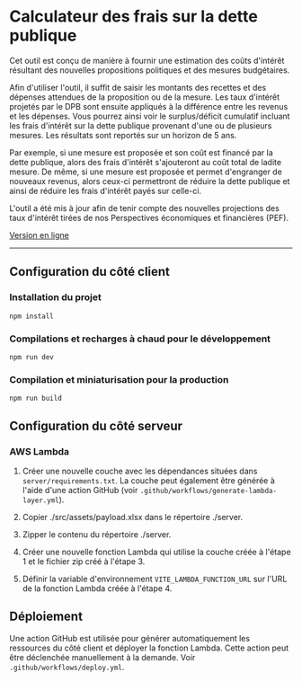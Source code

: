 # Calculateur des frais sur la dette publique

Cet outil est conçu de manière à fournir une estimation des coûts d'intérêt résultant des nouvelles propositions politiques et des mesures budgétaires.

Afin d'utiliser l'outil, il suffit de saisir les montants des recettes et des dépenses attendues de la proposition ou de la mesure. Les taux d'intérêt projetés par le DPB sont ensuite appliqués à la différence entre les revenus et les dépenses. Vous pourrez ainsi voir le surplus/déficit cumulatif incluant les frais d'intérêt sur la dette publique provenant d'une ou de plusieurs mesures. Les résultats sont reportés sur un horizon de 5 ans.

Par exemple, si une mesure est proposée et son coût est financé par la dette publique, alors des frais d'intérêt s'ajouteront au coût total de ladite mesure. De même, si une mesure est proposée et permet d'engranger de nouveaux revenus, alors ceux-ci permettront de réduire la dette publique et ainsi de réduire les frais d'intérêt payés sur celle-ci.

L'outil a été mis à jour afin de tenir compte des nouvelles projections des taux d'intérêt tirées de nos Perspectives économiques et financières (PEF).

[Version en ligne](https://www.pbo-dpb.ca/fr/research--recherches/tools--outils/public-debt-charges-calculator--calculateur-frais-dette-publique)

---

## Configuration du côté client

### Installation du projet
```
npm install
```

### Compilations et recharges à chaud pour le développement
```
npm run dev
```

### Compilation et miniaturisation pour la production
```
npm run build
```


## Configuration du côté serveur

### AWS Lambda

1. Créer une nouvelle couche avec les dépendances situées dans `server/requirements.txt`. La couche peut également être générée à l'aide d'une action GitHub (voir `.github/workflows/generate-lambda-layer.yml`).

2. Copier ./src/assets/payload.xlsx dans le répertoire ./server.

3. Zipper le contenu du répertoire ./server.

4. Créer une nouvelle fonction Lambda qui utilise la couche créée à l'étape 1 et le fichier zip créé à l'étape 3.

5. Définir la variable d'environnement `VITE_LAMBDA_FUNCTION_URL` sur l'URL de la fonction Lambda créée à l'étape 4.

## Déploiement

Une action GitHub est utilisée pour générer automatiquement les ressources du côté client et déployer la fonction Lambda. Cette action peut être déclenchée manuellement à la demande. Voir `.github/workflows/deploy.yml`.